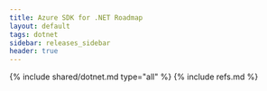 ```yaml
---
title: Azure SDK for .NET Roadmap
layout: default
tags: dotnet
sidebar: releases_sidebar
header: true
---
```

{% include shared/dotnet.md type="all" %}
{% include refs.md %}